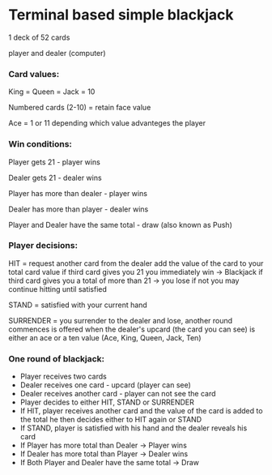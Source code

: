 # Terminal based simple blackjack

1 deck of 52 cards

player and dealer (computer)

### Card values:

King = Queen = Jack = 10

Numbered cards (2-10) = retain face value

Ace = 1 or 11 depending which value advanteges the player

### Win conditions:

Player gets 21 - player wins

Dealer gets 21 - dealer wins

Player has more than dealer - player wins

Dealer has more than player - dealer wins

Player and Dealer have the same total - draw (also known as Push)


### Player decisions:

HIT = request another card from the dealer
    add the value of the card to your total card value
    if third card gives you 21 you immediately win -> Blackjack
    if third card gives you a total of more than 21 -> you lose
    if not you may continue hitting until satisfied

STAND = satisfied with your current hand

SURRENDER = you surrender to the dealer and lose, another round commences
    is offered when the dealer's upcard (the card you can see)
    is either an ace or a ten value (Ace, King, Queen, Jack, Ten)

### One round of blackjack:
- Player receives two cards
- Dealer receives one card - upcard (player can see)
- Dealer receives another card - player can not see the card
- Player decides to either HIT, STAND or SURRENDER
- If HIT, player receives another card and 
  the value of the card is added to the total
  he then decides either to HIT again or STAND
- If STAND, player is satisfied with his hand and the dealer reveals his card
- If Player has more total than Dealer -> Player wins
- If Dealer has more total than Player -> Dealer wins
- If Both Player and Dealer have the same total -> Draw
